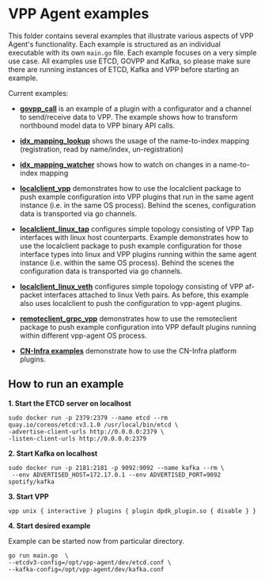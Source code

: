 # VPP Agent examples

This folder contains several examples that illustrate various aspects of
VPP Agent's functionality. Each example is structured as an individual 
executable with its own `main.go` file. Each example focuses on a very 
simple use case. All examples use ETCD, GOVPP and Kafka, so please make
sure there are running instances of ETCD, Kafka and VPP before starting
an example.

Current examples:
* **[govpp_call](govpp_call/main.go)** is an example of a plugin with a 
  configurator and a channel to send/receive data to VPP. The example 
  shows how to transform northbound model data to VPP binary API calls. 
* **[idx_mapping_lookup](idx_mapping_lookup/main.go)** shows the usage 
  of the name-to-index mapping (registration, read by name/index, 
  un-registration)
* **[idx_mapping_watcher](idx_mapping_watcher/main.go)** shows how to 
  watch on changes in a name-to-index mapping
* **[localclient_vpp](localclient_vpp/main.go)** demonstrates how to use
  the localclient package to push example configuration into VPP plugins 
  that run in the same agent instance (i.e. in the same OS process). 
  Behind the scenes, configuration data is transported via go channels.
* **[localclient_linux_tap](localclient_linux/tap/main.go)** configures 
  simple topology consisting of VPP Tap interfaces with linux host 
  counterparts. Example demonstrates how to use the localclient package 
  to push example configuration for those interface types into linux 
  and VPP plugins running within the same agent instance (i.e. within 
  the same OS process). Behind the scenes the configuration data 
  is transported via go channels. 
* **[localclient_linux_veth](localclient_linux/veth/main.go)** configures 
  simple topology consisting of VPP af-packet interfaces attached to 
  linux Veth pairs. As before, this example also uses localclient to push 
  the configuration to vpp-agent plugins.  
* **[remoteclient_grpc_vpp](remoteclient_grpc_vpp/main.go)** demonstrates how to
  use the remoteclient package to push example configuration into
  VPP default plugins running within different vpp-agent OS process.

* **[CN-Infra  examples][1]** demonstrate how to use the CN-Infra platform
  plugins.
  
## How to run an example
 
 **1. Start the ETCD server on localhost**
 
  ```
  sudo docker run -p 2379:2379 --name etcd --rm 
  quay.io/coreos/etcd:v3.1.0 /usr/local/bin/etcd \
  -advertise-client-urls http://0.0.0.0:2379 \
  -listen-client-urls http://0.0.0.0:2379
  ```
  
 **2. Start Kafka on localhost**

 ```
 sudo docker run -p 2181:2181 -p 9092:9092 --name kafka --rm \
  --env ADVERTISED_HOST=172.17.0.1 --env ADVERTISED_PORT=9092 spotify/kafka
 ```
 
 **3. Start VPP**
 ```
 vpp unix { interactive } plugins { plugin dpdk_plugin.so { disable } }
 ```
 
 **4. Start desired example**

 Example can be started now from particular directory.
 ```
 go run main.go  \
 --etcdv3-config=/opt/vpp-agent/dev/etcd.conf \
 --kafka-config=/opt/vpp-agent/dev/kafka.conf
 ```
[1]: https://github.com/ligato/cn-infra/tree/master/examples 